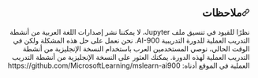 <div id="readme" class="Box-body readme blob js-code-block-container p-5 p-xl-6 gist-border-0" dir="rtl">
 <article class="markdown-body entry-content container-lg" itemprop="text"><h1><a id="user-content-أساسيات-بيانات-microsoft-azure" class="anchor" aria-hidden="true" href="#أساسيات-بيانات-microsoft-azure"><svg class="octicon octicon-link" viewBox="0 0 16 16" version="1.1" width="16" height="16" aria-hidden="true"><path fill-rule="evenodd" d="M7.775 3.275a.75.75 0 001.06 1.06l1.25-1.25a2 2 0 112.83 2.83l-2.5 2.5a2 2 0 01-2.83 0 .75.75 0 00-1.06 1.06 3.5 3.5 0 004.95 0l2.5-2.5a3.5 3.5 0 00-4.95-4.95l-1.25 1.25zm-4.69 9.64a2 2 0 010-2.83l2.5-2.5a2 2 0 012.83 0 .75.75 0 001.06-1.06 3.5 3.5 0 00-4.95 0l-2.5 2.5a3.5 3.5 0 004.95 4.95l1.25-1.25a.75.75 0 00-1.06-1.06l-1.25 1.25a2 2 0 01-2.83 0z"></path></svg></a>ملاحظات</h1>
نظرًا للقيود في تنسيق ملف Jupyter، لا يمكننا نشر إصدارات اللغة العربية من أنشطة التدريب العملية للدورة التدريبية AI-900.  نحن نعمل على حل هذه المشكلة ولكن في الوقت الحالي، نوصي المستخدمين العرب باستخدام النسخة الإنجليزية من أنشطة التدريب العملية لهذه الدورة.  يمكنك العثور على النسخة الإنجليزية من أنشطة التدريب العملية في الموقع أدناه: https://github.com/MicrosoftLearning/mslearn-ai900
</div>
